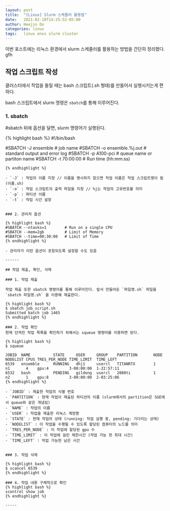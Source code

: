```yaml
---
layout: post
title:  "[Linux] Slurm 스케줄러 활용법"
date:   2021-02-18T14:25:52-05:00
author: Heejin Do
categories: linux
tags:	linux envs slurm cluster
---
```


이번 포스트에는 리눅스 환경에서 slurm 스케줄러를 활용하는 방법을 간단히 정리했다. gfh

## 작업 스크립트 작성
클러스터에서 작업을 돌릴 때는 bash 스크립트(.sh 형태)를 만들어서 실행시키는게 편하다.

bash 스크립트에서 slurm 명령은 `sbatch`를 통해 이루어진다.

### 1. sbatch
#sbatch 뒤에 옵션을 달면, slurm 명령어가 실행된다.

{% highlight bash %}
#!/bin/bash

#SBATCH -J ensemble   # job name
#SBATCH -o ensemble.%j.out   # standard output and error log
#SBATCH -p A100-pci           # queue  name  or  partiton name
#SBATCH -t 70:00:00               # Run time (hh:mm:ss) 

~~~기타 명령어~~~
{% endhighlight %}

- `-J` : 작업의 이름 지정 // 이름을 명시하지 않으면 작업 이름은 작업 스크립트명이 됨(이름.sh)
- `-o` : 작업 스크립트의 출력 파일을 지정 // %j는 작업의 고유번호를 의미
- `-p` : 파티션 이름
- `-t` : 작업 시간 설정


### 2. 관리자 옵션

{% highlight bash %}
#SBATCH --ntasks=1        # Run on a single CPU
#SBATCH --mem=2gb         # Limit of Memory
#SBATCH --time=00:30:00   # Limit of Time
{% endhighlight %}

- 관리자가 이런 옵션이 포함되도록 설정할 수도 있음

------

## 작업 제출, 확인, 삭제

### 1. 작업 제출

작업 제출 또한 sbatch 명령어를 통해 이루어진다. 앞서 만들어둔 `파일명.sh` 파일을 `sbatch 파일명.sh` 을 이용해 제출한다.

{% highlight bash %}
$ sbatch job_script.sh
Submitted batch job 1465
{% endhighlight %}

### 2. 작업 확인
현재 던져진 작업 목록을 확인하기 위해서는 squeue 명령어를 이용하면 된다.

{% highlight bash %}
$ squeue

JOBID  NAME          STATE     USER     GROUP    PARTITION       NODE NODELIST CPUS TRES_PER_NODE TIME_LIMIT  TIME_LEFT  
6539   ensemble      RUNNING   dhj1     usercl   TITANRTX        1    n1       4    gpu:4         3-00:00:00  1-22:57:11 
6532   bash          PENDING   gildong  usercl   2080ti          1    n2       1    gpu:8         3-00:00:00  2-03:25:06
{% endhighlight %}

- `JOBID` : 제출한 작업의 식별 번호
- `PARTITION` : 현재 작업이 제출된 파티션의 이름 (slurm에서의 partition은 SGE에서 queue와 같은 개념임)
- `NAME` : 작업의 이름
- `USER` : 작업을 제출한 리눅스 계정명
- `STATE` : 현재 작업의 상태 (running: 작업 실행 중, pending: 기다리는 상태)
- `NODELIST` : 이 작업을 수행될 수 있도록 할당된 컴퓨터의 노드를 의미
- `TRES_PER_NODE` : 이 작업에 할당된 gpu 수
- `TIME_LIMIT` : 이 작업에 걸린 제한시간 (작업 가능 한 최대 시간)
- `TIME_LEFT` : 작업 가능한 남은 시간


### 3. 작업 삭제

{% highlight bash %}
$ scancel 6539
{% endhighlight %}

### 4. 작업 내용 구체적으로 확인
{% highlight bash %}
scontrol show job
{% endhighlight %}

-----